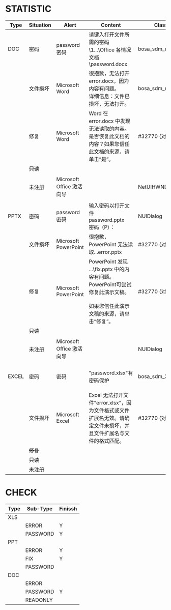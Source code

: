 

# STATISTIC

|  Type | Situation |           Alert           |                                                                Content                                                                 |      Class      |          Btn           |
|-------|-----------|---------------------------|----------------------------------------------------------------------------------------------------------------------------------------|-----------------|------------------------|
| DOC   | 密码      | password<br/>密码         | 请键入打开文件所需的密码<br/>\\1...\Office 各情况文档\password.docx                                                                    | bosa_sdm_msword | TAB* 2+ ENTER<br/> ESC |
|       | 文件损坏  | Microsoft Word            | 很抱歉，无法打开 error.docx，因为内容有问题。<br/> 详细信息：文件已损坏，无法打开。                                                    | bosa_sdm_msword | ENTER<br/> ESC         |
|       | 修复      | Microsoft Word            | Word 在 error.docx 中发现无法读取的内容。是否恢复此文档的内容？如果您信任此文档的来源，请单击“是”。                                    | #32770 (对话框) | ENTER<br/> ESC         |
|       | ~~只读~~  |                           |                                                                                                                                        |                 |                        |
|       | 未注册    | Microsoft Office 激活向导 |                                                                                                                                        | NetUIHWND       | TAB* 6+ ENTER<br/> ESC |
| PPTX  | 密码      | password<br/>密码         | 输入密码以打开文件<br/>password.pptx<br/>密码（P）：                                                                                   | NUIDialog       | TAB* 2+ ENTER<br/> ESC |
|       | 文件损坏  | Microsoft PowerPoint      | 很抱歉，PowerPoint 无法读取...error.pptx                                                                                               | #32770 (对话框) | ENTER<br/> ESC         |
|       | 修复      | Microsoft PowerPoint      | PowerPoint 发现 ...\fix.pptx 中的内容有问题。<br/>PowerPoint可尝试修复此演示文稿。<br/><br/>如果您信任此演示文稿的来源，请单击“修复”。 | #32770 (对话框) | TAB+ ENTER<br/> ESC    |
|       | ~~只读~~  |                           |                                                                                                                                        |                 |                        |
|       | 未注册    | Microsoft Office 激活向导 |                                                                                                                                        | NUIDialog       | TAB* 6+ ENTER<br/> ESC |
| EXCEL | 密码      | 密码                      | "password.xlsx"有密码保护                                                                                                              | bosa_sdm_XL9    | TAB* 2+ ENTER<br/> ESC |
|       | 文件损坏  | Microsoft Excel           | Excel 无法打开文件"error.xlsx"，因为文件格式或文件扩展名无效。请确定文件未损坏，并且文件扩展名与文件的格式匹配。                       | #32770 (对话框) | ENTER<br/> ESC         |
|       | ~~修复~~  |                           |                                                                                                                                        |                 |                        |
|       | ~~只读~~  |                           |                                                                                                                                        |                 |                        |
|       | 未注册    |                           |                                                                                                                                        |                 |                        |
		


# CHECK

| Type | Sub-Type | Finissh |
|------|----------|---------|
| XLS  |          |         |
|      | ERROR    | Y       |
|      | PASSWORD | Y       |
| PPT  |          |         |
|      | ERROR    | Y       |
|      | FIX      | Y       |
|      | PASSWORD |         |
| DOC  |          |         |
|      | ERROR    |         |
|      | PASSWORD | Y       |
|      | READONLY |         |